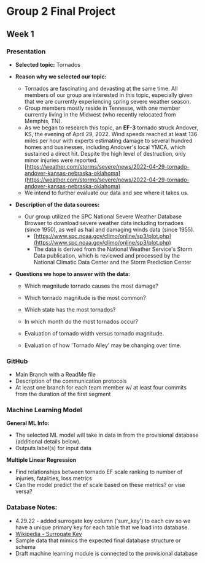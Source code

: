 # Group 2 Final Project

## Week 1 

### Presentation
   - **Selected topic:**
       Tornados
   - **Reason why we selected our topic:**  
     - Tornados are fascinating and devasting at the same time. All members of our group are interested in this topic, especially given that we are currently experiencing spring severe weather season. 
     - Group members mostly reside in Tennesse, with one member currently living in the Midwest (who recently relocated from Memphis, TN).
     - As we began to research this topic, an **EF-3** tornado struck Andover, KS, the evening of April 29, 2022. Wind speeds reached at least 136 miles per hour with experts estimating damage to several hundred homes and businesses, including Andover's local YMCA, which sustained a direct hit. Despite the high level of destruction, only minor injuries were reported.      
     [https://weather.com/storms/severe/news/2022-04-29-tornado-andover-kansas-nebraska-oklahoma](https://weather.com/storms/severe/news/2022-04-29-tornado-andover-kansas-nebraska-oklahoma)
     - We intend to further evaluate our data and see where it takes us.
     
   - **Description of the data sources:**   
     - Our group utilized the SPC National Severe Weather Database Browser to download severe weather data including tornadoes (since 1950), as well as hail and damaging winds data (since 1955). 
       - [https://www.spc.noaa.gov/climo/online/sp3/plot.php](https://www.spc.noaa.gov/climo/online/sp3/plot.php)
       - The data is derived from the National Weather Service's Storm Data publication, which is reviewed and processed by the National Climatic Data Center and the Storm Prediction Center
      
   - **Questions we hope to answer with the data:** 
     - Which magnitude tornado causes the most damage?

     - Which tornado magnitude is the most common?

     - Which state has the most tornados?

     - In which month do the most tornados occur? 

     - Evaluation of tornado width versus tornado magnitude.
     
     - Evaluation of how 'Tornado Alley' may be changing over time.

### GitHub
  - Main Branch with a ReadMe file 
  - Description of the communication protocols
  - At least one branch for each team member w/ at least four commits from the duration of the first segment

### Machine Learning Model
**General ML Info:**
  - The selected ML model will take in data in from the provisional database (additional details below). 
  - Outputs label(s) for input data

**Multiple Linear Regression**
   - Find relationships between tornado EF scale ranking to number of injuries, fatalities, loss metrics
   - Can the model predict the ef scale based on these metrics? or vise versa?

### Database Notes:
  - 4.29.22 - added surrogate key column ('surr_key') to each csv so we have a unique primary key for each table that we load into database.
  - [Wikipedia - Surrogate Key](https://en.wikipedia.org/wiki/Surrogate_key) 
  - Sample data that mimics the expected final database structure or schema
  - Draft machine learning module is connected to the provisional database
